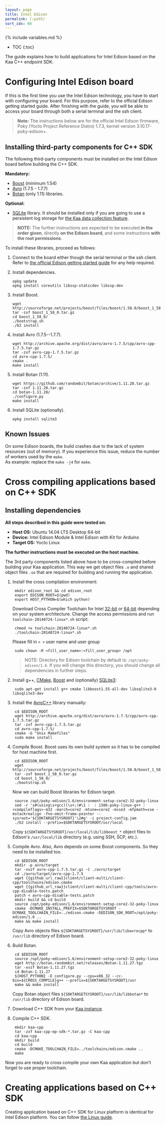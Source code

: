 ```yaml
---
layout: page
title: Intel Edison
permalink: /:path/
sort_idx: 60
---
```

{% include variables.md %}

* TOC
{:toc}

The guide explains how to build applications for Intel Edison based on the Kaa C++ endpoint SDK.


# Configuring Intel Edison board

If this is the first time you use the Intel Edison technology, you have to start with configuring your board.
For this purpose, refer to the official Edison getting started guide.
After finishing with the guide, you will be able to access your board through both a serial terminal and the ssh client.

>**Note:** The instructions below are for the official Intel Edison firmware, Poky (Yocto Project Reference Distro) 1.7.3, kernel version 3.10.17-poky-edison+.


## Installing third-party components for C++ SDK

The following third-party components must be installed on the Intel Edison board before building the C++ SDK.

**Mandatory:**

- [Boost](http://www.boost.org/) (minimum 1.54)
- [Avro](http://avro.apache.org/) (1.7.5 - 1.7.7)
- [Botan](https://botan.randombit.net/) (only 1.11) libraries.

**Optional:**

- [SQLite](https://www.sqlite.org/) library. It should be installed only if you are going to use a persistent log storage for [the Kaa data collection feature]({{root_url}}Programming-guide/Key-platform-features/Data-collection).

>**NOTE:** The further instructions are expected to be executed **in the order given**, directly **on the Edison board**, and some instructions **with the root permissions**.

To install these libraries, proceed as follows:

1. Connect to the board either though the serial terminal or the ssh client.
Refer to [the official Edison getting started guide](https://software.intel.com/en-us/iot/library/edison-getting-started) for any help required.

2. Install dependencies.

   ```
   opkg update
   opkg install coreutils libssp-staticdev libssp-dev
   ```

3. Install Boost.

   ```
   wget http://sourceforge.net/projects/boost/files/boost/1.58.0/boost_1_58_0.tar.gz
   tar -zxf boost_1_58_0.tar.gz
   cd boost_1_58_0/
   ./bootstrap.sh
   ./b2 install
   ```

4. Install Avro (1.7.5--1.7.7).

   ```
   wget http://archive.apache.org/dist/avro/avro-1.7.5/cpp/avro-cpp-1.7.5.tar.gz
   tar -zxf avro-cpp-1.7.5.tar.gz
   cd avro-cpp-1.7.5/
   cmake .
   make install
   ```

5. Install Botan (1.11).

   ```
   wget https://github.com/randombit/botan/archive/1.11.28.tar.gz
   tar -zxf 1.11.28.tar.gz
   cd botan-1.11.28/
   ./configure.py
   make install
   ```

6. Install SQLite (optionally).

   ```
   opkg install sqlite3
   ```

## Known Issues

On some Edison boards, the build crashes due to the lack of system resources (out of memory).
If you experience this issue, reduce the number of workers used by the `make`.  
As example: replace the `make -j4` for `make`.


# Cross compiling applications based on C++ SDK


## Installing dependencies

**All steps described in this guide were tested on:**

 - **Host OS:** Ubuntu 14.04 LTS Desktop 64-bit
 - **Device:** Intel Edison Module & Intel Edison with Kit for Arduino
 - **Target OS:** Yocto Linux

 **The further instructions must be executed on the host machine.**

The 3rd party components listed above have to be cross-compiled before building your Kaa application. 
This way we get object files `.o` and shared object files `.so` that are required for building and running the application. 

1. Install the cross compilation environment: 

        mkdir edison_root && cd edison_root
        export EDISON_ROOT=$(pwd)
        export HOST_PYTHON=$(which python)

   Download Cross Compiler Toolchain for Intel [32-bit](https://downloadmirror.intel.com/24472/eng/toolchain-20140724-linux32.sh) or [64-bit](https://downloadmirror.intel.com/24472/eng/toolchain-20140724-linux64.sh) depending on your system architecture.
   Change the access permissions and run `toolchain-20140724-linux*.sh` script:

        chmod +x toolchain-20140724-linux*.sh
        ./toolchain-20140724-linux*.sh

   Please fill in `< >`  user name and user group
   
        sudo chown -R <fill_user_name>:<fill_user_group> /opt


   >NOTE: Directory for Edison toolchain by default is: `/opt/poky-edison/1.6`. If you will change this directory, you should change all dependencies in further steps.
    
1. Install g++, [CMake](https://cmake.org/download/), [Boost](http://www.boost.org/users/download/) and (optionally) [SQLite3](https://sqlite.org/download.html):

        sudo apt-get install g++ cmake libboost1.55-all-dev libsqlite3-0 libsqlite3-dev

1. Install the [AvroC++](http://avro.apache.org/docs/1.7.6/api/cpp/html/index.html) library manually:

        cd $EDISON_ROOT
        wget http://archive.apache.org/dist/avro/avro-1.7.5/cpp/avro-cpp-1.7.5.tar.gz
        tar -zxf avro-cpp-1.7.5.tar.gz
        cd avro-cpp-1.7.5/
        cmake -G "Unix Makefiles"
        sudo make install
   
1. Compile Boost.
    Boost uses its own build system so it has to be compiled for host machine first.

        cd $EDISON_ROOT
        wget http://sourceforge.net/projects/boost/files/boost/1.58.0/boost_1_58_0.tar.gz
        tar -zxf boost_1_58_0.tar.gz
        cd boost_1_58_0/
        ./bootstrap.sh
    
    Now we can build Boost libraries for Edison target.
    
        source /opt/poky-edison/1.6/environment-setup-core2-32-poky-linux
        sed -r 's#(using\s+gcc)(\s+;)#\1 :  : i586-poky-linux-g++ : <compileflags>-m32 -march=core2 -mtune=core2 -msse3 -mfpmath=sse -mstackrealign -fno-omit-frame-pointer --sysroot='${SDKTARGETSYSROOT}'\2#g' -i project-config.jam
        ./b2 install --prefix=$SDKTARGETSYSROOT/usr/local

    Copy `${SDKTARGETSYSROOT}/usr/local/lib/libboost_*` object files to Edison's `/usr/local/lib` directory (e.g. using SSH, SCP, etc.).

1. Compile Avro. Also, Avro depends on some Boost components. So they need to be installed too.

        cd $EDISON_ROOT
        mkdir -p avro/target
        tar -xvzf avro-cpp-1.7.5.tar.gz -C ./avro/target
        cd ./avro/target/avro-cpp-1.7.5
        wget {{github_url_raw}}client/client-multi/client-cpp/toolchains/edison.cmake
        wget {{github_url_raw}}client/client-multi/client-cpp/tools/avro-cpp-disable-tests.patch
        patch < avro-cpp-disable-tests.patch
        mkdir build && cd build
        source /opt/poky-edison/1.6/environment-setup-core2-32-poky-linux
        cmake -DCMAKE_INSTALL_PREFIX=$SDKTARGETSYSROOT -DCMAKE_TOOLCHAIN_FILE=../edison.cmake -DEDISON_SDK_ROOT=/opt/poky-edison/1.6 ..
        make && make install
        
    Copy Avro objects files `${SDKTARGETSYSROOT}/usr/lib/libavrocpp*` to `/usr/lib` directory of Edison board.
        
1. Build Botan.

        cd $EDISON_ROOT
        source /opt/poky-edison/1.6/environment-setup-core2-32-poky-linux
        wget http://botan.randombit.net/releases/Botan-1.11.27.tgz
        tar -xvzf Botan-1.11.27.tgz
        cd Botan-1.11.27
        ${HOST_PYTHON} -E configure.py --cpu=x86_32 --cc-bin=${CROSS_COMPILE}g++ --prefix=${SDKTARGETSYSROOT}/usr
        make && make install
        
    Copy Botan object files `${SDKTARGETSYSROOT}/usr/lib/libbotan*` to `/usr/lib` directory of Edison board.

1. Download C++ SDK from your [Kaa instance]({{root_url}}Glossary/#kaa-instance-kaa-deployment).
1. Compile C++ SDK.

        mkdir kaa-cpp
        tar -zxf kaa-cpp-ep-sdk-*.tar.gz -C kaa-cpp
        cd kaa-cpp
        mkdir build
        cd build
        cmake -DCMAKE_TOOLCHAIN_FILE=../toolchains/edison.cmake ..
        make
        
Now you are ready to cross compile your own Kaa application but don't forget to use proper toolchain.

# Creating applications based on C++ SDK

Creating application based on C++ SDK for Linux platform is identical for Intel Edison platform.
You can follow [the Linux guide]({{root_url}}Programming-guide/Using-Kaa-endpoint-SDKs/C++/SDK-Linux#quick-way-to-build-sdk).
